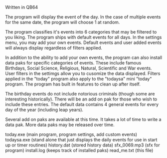 Written in QB64

The program will display the event of the day. In the case of multiple events for the same date, the program will choose 1 at random.

The program classifies it's events into 6 categories that may be filtered to you liking. The program ships with default events for all days. In the settings menu, you may add your own events. Default events and user added events will always display regardless of filters applied.

In addition to the ability to add your own events, the program can also install data paks for specific categories of events. These include famous Birthdays, Social Science, Religious, Natural, Scientific and War events. User filters in the settimgs allow you to cusomize the data displayed. Filters applied in the "today" program also apply to the "todaysa" mini 
"today" program. The program has built in features to clean up after itself.

The birthday events do not include notorious criminals (though some are interesting historically). There will be an add on pak for those who wish to include these entries.  The default data contains 4 general events for every day of the year (including leap years). 

Several add on paks are available at this time. It takes a lot of time to write a data pak. More data paks may be released over time.

today.exe (main program, program settings, add custom events)
todaysa.exe (stand alone that just displays the daily events for use in start up or timer routines)
history.dat (stored history data)
sfx_0069.mp3 (sfx for program)
install.log (keeps track of installed paks)
read_me.txt (this file)
